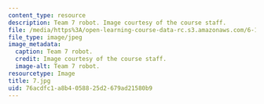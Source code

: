 ```yaml
---
content_type: resource
description: Team 7 robot. Image courtesy of the course staff.
file: /media/https%3A/open-learning-course-data-rc.s3.amazonaws.com/6-186-mobile-autonomous-systems-laboratory-january-iap-2005/76acdfc1a8b4058825d2679ad21580b9_7.jpg
file_type: image/jpeg
image_metadata:
  caption: Team 7 robot.
  credit: Image courtesy of the course staff.
  image-alt: Team 7 robot.
resourcetype: Image
title: 7.jpg
uid: 76acdfc1-a8b4-0588-25d2-679ad21580b9
---
```


